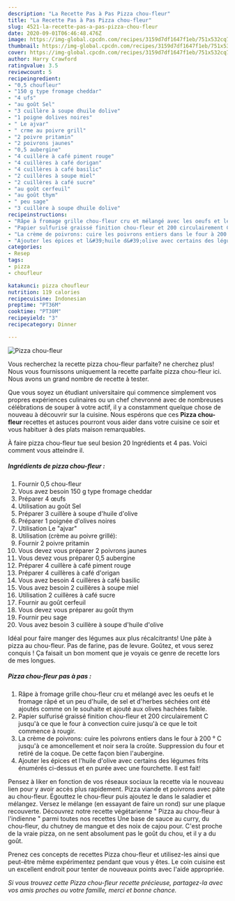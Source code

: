 ```yaml
---
description: "La Recette Pas à Pas Pizza chou-fleur"
title: "La Recette Pas à Pas Pizza chou-fleur"
slug: 4521-la-recette-pas-a-pas-pizza-chou-fleur
date: 2020-09-01T06:46:48.476Z
image: https://img-global.cpcdn.com/recipes/3159d7df1647f1eb/751x532cq70/pizza-chou-fleur-photo-principale-de-la-recette.jpg
thumbnail: https://img-global.cpcdn.com/recipes/3159d7df1647f1eb/751x532cq70/pizza-chou-fleur-photo-principale-de-la-recette.jpg
cover: https://img-global.cpcdn.com/recipes/3159d7df1647f1eb/751x532cq70/pizza-chou-fleur-photo-principale-de-la-recette.jpg
author: Harry Crawford
ratingvalue: 3.5
reviewcount: 5
recipeingredient:
- "0,5 choufleur"
- "150 g type fromage cheddar"
- "4 ufs"
- "au goût Sel"
- "3 cuillère à soupe dhuile dolive"
- "1 poigne dolives noires"
- " Le ajvar"
- " crme au poivre grill"
- "2 poivre pritamin"
- "2 poivrons jaunes"
- "0,5 aubergine"
- "4 cuillère à café piment rouge"
- "4 cuillères à café dorigan"
- "4 cuillères à café basilic"
- "2 cuillères à soupe miel"
- "2 cuillères à café sucre"
- "au goût cerfeuil"
- "au goût thym"
- " peu sage"
- "3 cuillère à soupe dhuile dolive"
recipeinstructions:
- "Râpe à fromage grille chou-fleur cru et mélangé avec les oeufs et le fromage râpé et un peu d&#39;huile, de sel et d&#39;herbes séchées ont été ajoutés comme on le souhaite et ajouté aux olives hachées faible."
- "Papier sulfurisé graissé finition chou-fleur et 200 circulairement C jusqu&#39;à ce que le four à convection cuire jusqu&#39;à ce que le toit commence à rougir."
- "La crème de poivrons: cuire les poivrons entiers dans le four à 200 ° C jusqu&#39;à ce amoncellement et noir sera la croûte. Suppression du four et retiré de la coque. De cette façon bien l&#39;aubergine."
- "Ajouter les épices et l&#39;huile d&#39;olive avec certains des légumes frits énumérés ci-dessus et en purée avec une fourchette. Il est fait!"
categories:
- Resep
tags:
- pizza
- choufleur

katakunci: pizza choufleur 
nutrition: 119 calories
recipecuisine: Indonesian
preptime: "PT36M"
cooktime: "PT30M"
recipeyield: "3"
recipecategory: Dinner

---
```



![Pizza chou-fleur](https://img-global.cpcdn.com/recipes/3159d7df1647f1eb/751x532cq70/pizza-chou-fleur-photo-principale-de-la-recette.jpg)

Vous recherchez la recette pizza chou-fleur parfaite? ne cherchez plus! Nous vous fournissons uniquement la recette parfaite pizza chou-fleur ici. Nous avons un grand nombre de recette à tester.

Que vous soyez un étudiant universitaire qui commence simplement vos propres expériences culinaires ou un chef chevronné avec de nombreuses célébrations de souper à votre actif, il y a constamment quelque chose de nouveau à découvrir sur la cuisine. Nous espérons que ces <strong> Pizza chou-fleur </strong> recettes et astuces pourront vous aider dans votre cuisine ce soir et vous habituer à des plats maison remarquables.

<!--inarticleads1-->

À faire pizza chou-fleur tue seul besion 20 Ingrédients et 4 pas. Voici comment vous atteindre il.

##### Ingrédients de pizza chou-fleur :

1. Fournir 0,5 chou-fleur
1. Vous avez besoin 150 g type fromage cheddar
1. Préparer 4 œufs
1. Utilisation au goût Sel
1. Préparer 3 cuillère à soupe d&#39;huile d&#39;olive
1. Préparer 1 poignée d&#39;olives noires
1. Utilisation  Le &#34;ajvar&#34;
1. Utilisation  (crème au poivre grillé):
1. Fournir 2 poivre pritamin
1. Vous devez vous préparer 2 poivrons jaunes
1. Vous devez vous préparer 0,5 aubergine
1. Préparer 4 cuillère à café piment rouge
1. Préparer 4 cuillères à café d&#39;origan
1. Vous avez besoin 4 cuillères à café basilic
1. Vous avez besoin 2 cuillères à soupe miel
1. Utilisation 2 cuillères à café sucre
1. Fournir au goût cerfeuil
1. Vous devez vous préparer au goût thym
1. Fournir  peu sage
1. Vous avez besoin 3 cuillère à soupe d&#39;huile d&#39;olive


Idéal pour faire manger des légumes aux plus récalcitrants! Une pâte à pizza au chou-fleur. Pas de farine, pas de levure. Goûtez, et vous serez conquis ! Ça faisait un bon moment que je voyais ce genre de recette lors de mes longues. 

<!--inarticleads2-->

##### Pizza chou-fleur pas à pas :

1. Râpe à fromage grille chou-fleur cru et mélangé avec les oeufs et le fromage râpé et un peu d&#39;huile, de sel et d&#39;herbes séchées ont été ajoutés comme on le souhaite et ajouté aux olives hachées faible.
1. Papier sulfurisé graissé finition chou-fleur et 200 circulairement C jusqu&#39;à ce que le four à convection cuire jusqu&#39;à ce que le toit commence à rougir.
1. La crème de poivrons: cuire les poivrons entiers dans le four à 200 ° C jusqu&#39;à ce amoncellement et noir sera la croûte. Suppression du four et retiré de la coque. De cette façon bien l&#39;aubergine.
1. Ajouter les épices et l&#39;huile d&#39;olive avec certains des légumes frits énumérés ci-dessus et en purée avec une fourchette. Il est fait!


Pensez à liker en fonction de vos réseaux sociaux la recette via le nouveau lien pour y avoir accès plus rapidement. Pizza viande et poivrons avec pâte au chou-fleur. Égouttez le chou-fleur puis ajoutez le dans le saladier et mélangez. Versez le mélange (en essayant de faire un rond) sur une plaque recouverte. Découvrez notre recette végétarienne &#34; Pizza au chou-fleur à l&#39;indienne &#34; parmi toutes nos recettes Une base de sauce au curry, du chou-fleur, du chutney de mangue et des noix de cajou pour. C&#39;est proche de la vraie pizza, on ne sent absolument pas le goût du chou, et il y a du goût. 

<!--inarticleads1-->

<p>
Prenez ces concepts de recettes Pizza chou-fleur et utilisez-les ainsi que peut-être même expérimentez pendant que vous y êtes. Le coin cuisine est un excellent endroit pour tenter de nouveaux points avec l'aide appropriée.
</p>

<p>
<i>Si vous trouvez cette Pizza chou-fleur recette précieuse, partagez-la avec vos amis proches ou votre famille, merci et bonne chance.</i>
</p>
